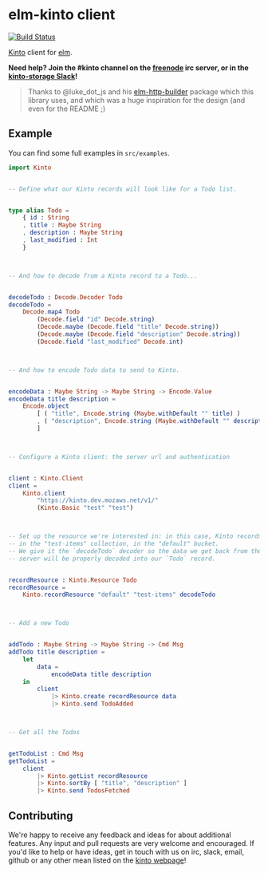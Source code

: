 # elm-kinto client

[![Build Status](https://travis-ci.org/kinto/kinto-elm-experiments.svg?branch=master)](https://travis-ci.org/kinto/kinto-elm-experiments)

[Kinto](http://www.kinto-storage.org/) client for [elm](http://elm-lang.org/).

**Need help? Join the #kinto channel on the [freenode](https://freenode.net/)
irc server, or in the
[kinto-storage Slack](https://slack.kinto-storage.org/)!**


> Thanks to @luke_dot_js and his
> [elm-http-builder](http://package.elm-lang.org/packages/lukewestby/elm-http-builder/)
> package which this library uses, and which was a huge inspiration for the
> design (and even for the README ;)

## Example

You can find some full examples in `src/examples`.

```elm
import Kinto


-- Define what our Kinto records will look like for a Todo list.


type alias Todo =
    { id : String
    , title : Maybe String
    , description : Maybe String
    , last_modified : Int
    }



-- And how to decode from a Kinto record to a Todo...


decodeTodo : Decode.Decoder Todo
decodeTodo =
    Decode.map4 Todo
        (Decode.field "id" Decode.string)
        (Decode.maybe (Decode.field "title" Decode.string))
        (Decode.maybe (Decode.field "description" Decode.string))
        (Decode.field "last_modified" Decode.int)



-- And how to encode Todo data to send to Kinto.


encodeData : Maybe String -> Maybe String -> Encode.Value
encodeData title description =
    Encode.object
        [ ( "title", Encode.string (Maybe.withDefault "" title) )
        , ( "description", Encode.string (Maybe.withDefault "" description) )
        ]



-- Configure a Kinto client: the server url and authentication


client : Kinto.Client
client =
    Kinto.client
        "https://kinto.dev.mozaws.net/v1/"
        (Kinto.Basic "test" "test")



-- Set up the resource we're interested in: in this case, Kinto records, stored
-- in the "test-items" collection, in the "default" bucket.
-- We give it the `decodeTodo` decoder so the data we get back from the Kinto
-- server will be properly decoded into our `Todo` record.


recordResource : Kinto.Resource Todo
recordResource =
    Kinto.recordResource "default" "test-items" decodeTodo



-- Add a new Todo


addTodo : Maybe String -> Maybe String -> Cmd Msg
addTodo title description =
    let
        data =
            encodeData title description
    in
        client
            |> Kinto.create recordResource data
            |> Kinto.send TodoAdded



-- Get all the Todos


getTodoList : Cmd Msg
getTodoList =
    client
        |> Kinto.getList recordResource
        |> Kinto.sortBy [ "title", "description" ]
        |> Kinto.send TodosFetched
```

## Contributing

We're happy to receive any feedback and ideas for about additional features.
Any input and pull requests are very welcome and encouraged. If you'd like to
help or have ideas, get in touch with us on irc, slack, email, github or any
other mean listed on the [kinto webpage](http://www.kinto-storage.org/)!
